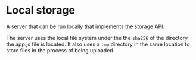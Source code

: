 # Local storage

A server that can be run locally that implements the storage API.

The server uses the local file system under the the `sha256` of the directory the app.js file is located. It also uses a `tmp` directory in the same location to store files in the process of being uploaded.